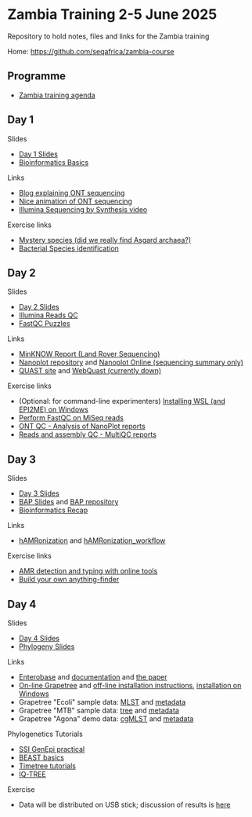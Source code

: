 # Zambia Training 2-5 June 2025

Repository to hold notes, files and links for the Zambia training

Home: <https://github.com/seqafrica/zambia-course>


## Programme

 * [Zambia training agenda](Zambia_training_agenda_final.pdf)

## Day 1

Slides

 * [Day 1 Slides](https://zwets.it/course/zambia/slides/SeqAfrica_Zambia_training_2025_DAY1.pdf)
 * [Bioinformatics Basics](https://zwets.it/course/slides/bioinformatics-basics.pdf)


Links

 * [Blog explaining ONT sequencing](https://nanoporetech.com/blog/how-oxford-nanopore-sequencing-works)
 * [Nice animation of ONT sequencing](https://youtu.be/RcP85JHLmnI)
 * [Illumina Sequencing by Synthesis video](https://www.youtube.com/watch?v=fCd6B5HRaZ8)

Exercise links

 * [Mystery species (did we really find Asgard archaea?)](mystery/README.md)
 * [Bacterial Species identification](identify/README.md)

## Day 2

Slides

 * [Day 2 Slides](https://zwets.it/course/zambia/slides/SeqAfrica_Zambia_training_2025_DAY2.pdf)
 * [Illumina Reads QC](https://zwets.it/course/slides/illumina-reads-qc.pdf)
 * [FastQC Puzzles](https://zwets.it/course/slides/fastqc-puzzles.pdf)

Links

 * [MinKNOW Report (Land Rover Sequencing)](https://zwets.it/course/landrover/report.pdf)
 * [Nanoplot repository](https://github.com/wdecoster/NanoPlot) and [Nanoplot Online (sequencing summary only)](https://nanoplot.bioinf.be/)
 * [QUAST site](https://quast.sourceforge.net/quast.html) and [WebQuast (currently down)](https://quast.sourceforge.net/webquast.html)

Exercise links

 * (Optional: for command-line experimenters) [Installing WSL (and EPI2ME) on Windows](https://zwets.it/course/epi2me/windows-epi2me-install.pdf)
 * [Perform FastQC on MiSeq reads](fastqc/README.md)
 * [ONT QC - Analysis of NanoPlot reports](nanoplot/README.md)
 * [Reads and assembly QC - MultiQC reports](multiqc/README.md)

## Day 3

Slides

 * [Day 3 Slides](https://zwets.it/course/zambia/slides/SeqAfrica_Zambia_training_2025_DAY3.pdf)
 * [BAP Slides](https://zwets.it/course/slides/bap-slides.pdf) and [BAP repository](https://github.com/zwets/cge-bap)
 * [Bioinformatics Recap](https://zwets.it/course/slides/bioinformatics-recap.pdf)

Links

 * [hAMRonization](https://github.com/pha4ge/hAMRonization) and [hAMRonization_workflow](https://github.com/pha4ge/hAMRonization_workflow)

Exercise links

 * [AMR detection and typing with online tools](amr/README.md)
 * [Build your own anything-finder](mydbfinder/README.md)

## Day 4

Slides

 * [Day 4 Slides](https://zwets.it/course/zambia/slides/SeqAfrica_Zambia_training_2025_DAY4.pdf)
 * [Phylogeny Slides](https://zwets.it/course/slides/phylogeny-intro.pdf)

Links

 * [Enterobase](https://enterobase.warwick.ac.uk/) and [documentation](https://enterobase.readthedocs.io/en/latest) and [the paper](https://www.biorxiv.org/content/10.1101/613554v3)
 * [On-line Grapetree](https://achtman-lab.github.io/GrapeTree/MSTree_holder.html) and [off-line installation instructions](grapetree/README.md), [installation on Windows](grapetree/windows-grapetree-install.pdf)
 * Grapetree "Ecoli" sample data: [MLST](grapetree/ecoli-mlst.tsv) and [metadata](ecoli-meta.tsv)
 * Grapetree "MTB" sample data: [tree](grapetree/mtb-tree.tsv) and [metadata](mtb-meta.tsv)
 * Grapetree "Agona" demo data: [cgMLST](https://raw.githubusercontent.com/martinSergeant/EnteroMSTree/master/examples/Grapetree_Agona.profile) and [metadata](https://raw.githubusercontent.com/martinSergeant/EnteroMSTree/master/examples/Grapetree.Agona.meta.tsv)

Phylogenetics Tutorials

 * [SSI GenEpi practical](https://github.com/ssi-dk/GenEpi-BioTrain_Virtual_Training_7/blob/main/practicals_s2_phylo.md)
 * [BEAST basics](https://beast.community/first_tutorial)
 * [Timetree tutorials](https://treetime.readthedocs.io/en/latest/tutorials/timetree.html)
 * [IQ-TREE](http://www.iqtree.org/doc/Dating)
 
Exercise

 * Data will be distributed on USB stick; discussion of results is [here](https://zwets.it/course/zambia/slides/SeqAfrica_Zambia_training_2025_DAY4_simex_results.pdf)

